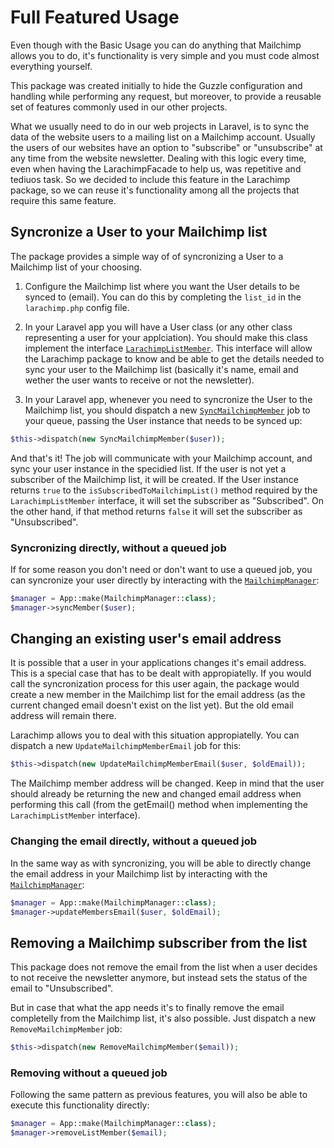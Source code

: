 # Full Featured Usage

Even though with the Basic Usage you can do anything that Mailchimp allows you to do, it's functionality is very simple and you must code almost everything yourself.

This package was created initially to hide the Guzzle configuration and handling while performing any request, but moreover, to provide a reusable set of features commonly used in our other projects. 

What we usually need to do in our web projects in Laravel, is to sync the data of the website users to a mailing list on a Mailchimp account. Usually the users of our websites have an option to "subscribe" or "unsubscribe" at any time from the website newsletter. Dealing with this logic every time, even when having the LarachimpFacade to help us, was repetitive and tediuos task. So we decided to include this feature in the Larachimp package, so we can reuse it's functionality among all the projects that require this same feature.

## Syncronize a User to your Mailchimp list

The package provides a simple way of of syncronizing a User to a Mailchimp list of your choosing.

1) Configure the Mailchimp list where you want the User details to be synced to (email). You can do this by completing the `list_id` in the `larachimp.php` config file.

2) In your Laravel app you will have a User class (or any other class representing a user for your applciation). You should make this class implement the interface [`LarachimpListMember`](https://github.com/diegocaprioli/larachimp/blob/0.3/src/Models/LarachimpListMember.php). 
This interface will allow the Larachimp package to know and be able to get the details needed to sync your user to the Mailchimp list (basically it's name, email and wether the user wants to receive or not the newsletter).

3) In your Laravel app, whenever you need to syncronize the User to the Mailchimp list, you should dispatch a new [`SyncMailchimpMember`](https://github.com/diegocaprioli/larachimp/blob/0.3/src/Jobs/SyncMailchimpMember.php) job to your queue, passing the User instance that needs to be synced up:

```php
$this->dispatch(new SyncMailchimpMember($user));
```

And that's it! The job will communicate with your Mailchimp account, and sync your user instance in the specidied list. If the user is not yet a subscriber of the Mailchimp list, it will be created. If the User instance returns `true` to the `isSubscribedToMailchimpList()` method required by the `LarachimpListMember` interface, it will set the subscriber as "Subscribed". On the other hand, if that method returns `false` it will set the subscriber as "Unsubscribed".

### Syncronizing directly, without a queued job

If for some reason you don't need or don't want to use a queued job, you can syncronize your user directly by interacting with the [`MailchimpManager`](https://github.com/diegocaprioli/larachimp/blob/0.3/src/Services/MailchimpManager.php):

```php
$manager = App::make(MailchimpManager::class);
$manager->syncMember($user);
```

## Changing an existing user's email address

It is possible that a user in your applications changes it's email address. This is a special case that has to be dealt with appropiatelly. If you would call the syncronization process for this user again, the package would create a new member in the Mailchimp list for the email address (as the current changed email doesn't exist on the list yet). But the old email address will remain there.

Larachimp allows you to deal with this situation appropiatelly. You can dispatch a new `UpdateMailchimpMemberEmail` job for this:

```php
$this->dispatch(new UpdateMailchimpMemberEmail($user, $oldEmail));
```

The Mailchimp member address will be changed. Keep in mind that the user should already be returning the new and changed email address when performing this call (from the getEmail() method when implementing the `LarachimpListMember` interface).

### Changing the email directly, without a queued job

In the same way as with syncronizing, you will be able to directly change the email address in your Mailchimp list by interacting with the [`MailchimpManager`](https://github.com/diegocaprioli/larachimp/blob/0.3/src/Services/MailchimpManager.php):

```php
$manager = App::make(MailchimpManager::class);
$manager->updateMembersEmail($user, $oldEmail);
```

## Removing a Mailchimp subscriber from the list

This package does not remove the email from the list when a user decides to not receive the newsletter anymore, but instead sets the status of the email to "Unsubscribed".

But in case that what the app needs it's to finally remove the email completelly from the Mailchimp list, it's also possible. Just dispatch a new `RemoveMailchimpMember` job:

```php
$this->dispatch(new RemoveMailchimpMember($email));
```

### Removing without a queued job

Following the same pattern as previous features, you will also be able to execute this functionality directly:

```php
$manager = App::make(MailchimpManager::class);
$manager->removeListMember($email);
```
